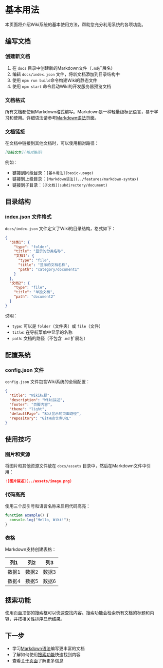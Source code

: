 # 基本用法

本页面将介绍Wiki系统的基本使用方法，帮助您充分利用系统的各项功能。

## 编写文档

### 创建新文档

1. 在 `docs` 目录中创建新的Markdown文件（`.md`扩展名）
2. 编辑 `docs/index.json` 文件，将新文档添加到目录结构中
3. 使用 `npm run build`命令构建Wiki的静态文件
4. 使用 `npm start` 命令启动Wiki的开发服务器预览文档

### 文档格式

所有文档都使用Markdown格式编写。Markdown是一种轻量级标记语言，易于学习和使用。详细语法请参考[Markdown语法](../features/markdown-syntax)页面。

### 文档链接

在文档中链接到其他文档时，可以使用相对路径：

```markdown
[链接文本](相对路径)
```

例如：
- 链接到同级目录：`[基本用法](basic-usage)`
- 链接到上级目录：`[Markdown语法](../features/markdown-syntax)`
- 链接到子目录：`[子文档](subdirectory/document)`

## 目录结构

### index.json 文件格式

`docs/index.json` 文件定义了Wiki的目录结构，格式如下：

```json
{
  "分类1": {
    "type": "folder",
    "title": "显示的分类名称",
    "文档1": {
      "type": "file",
      "title": "显示的文档名称",
      "path": "category/document1"
    }
  },
  "文档2": {
    "type": "file",
    "title": "单独文档",
    "path": "document2"
  }
}
```

说明：
- `type`: 可以是 `folder`（文件夹）或 `file`（文件）
- `title`: 在导航菜单中显示的名称
- `path`: 文档的路径（不包含 `.md` 扩展名）

## 配置系统

### config.json 文件

`config.json` 文件包含Wiki系统的全局配置：

```json
{
  "title": "Wiki标题",
  "description": "Wiki描述",
  "footer": "页脚内容",
  "theme": "light",
  "defaultPage": "默认显示的页面路径",
  "repository": "GitHub仓库URL"
}
```

## 使用技巧

### 图片和资源

将图片和其他资源文件放在 `docs/assets` 目录中，然后在Markdown文件中引用：

```markdown
![图片描述](../assets/image.png)
```

### 代码高亮

使用三个反引号和语言名称来启用代码高亮：

```javascript
function example() {
  console.log("Hello, Wiki!");
}
```

### 表格

Markdown支持创建表格：

| 列1 | 列2 | 列3 |
|-----|-----|-----|
| 数据1 | 数据2 | 数据3 |
| 数据4 | 数据5 | 数据6 |

## 搜索功能

使用页面顶部的搜索框可以快速查找内容。搜索功能会检索所有文档的标题和内容，并按相关性排序显示结果。

## 下一步

- 学习[Markdown语法](../features/markdown-syntax)编写更丰富的文档
- 了解如何使用[搜索功能](../features/search)快速找到内容
- 查看[关于页面](../about)了解更多信息